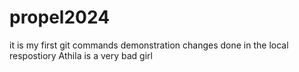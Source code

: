 # propel2024

it is my first git commands demonstration
changes done in the local respostiory
Athila is a very bad girl
